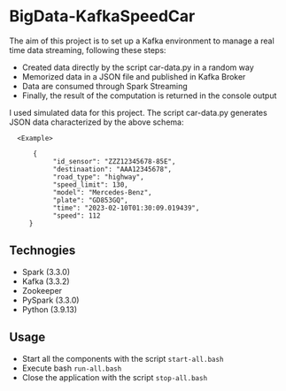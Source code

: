 # BigData-KafkaSpeedCar
The aim of this project is to set up a Kafka environment to manage a real time data streaming, following these steps:
* Created data directly by the script car-data.py in a random way
* Memorized data in a JSON file and published in Kafka Broker
* Data are consumed through Spark Streaming
* Finally, the result of the computation is returned in the console output


I used simulated data for this project. The script car-data.py generates JSON data characterized by the above schema:
```
  <Example>
       
      {
           "id_sensor": "ZZZ12345678-85E",
           "destinaation": "AAA12345678",
           "road_type": "highway",
           "speed_limit": 130,
           "model": "Mercedes-Benz",
           "plate": "GD853GQ",
           "time": "2023-02-10T01:30:09.019439",
           "speed": 112
     }
```

## Technogies
* Spark (3.3.0)
* Kafka (3.3.2)
* Zookeeper
* PySpark (3.3.0)
* Python (3.9.13)

## Usage
* Start all the components with the script ```start-all.bash```
* Execute bash ```run-all.bash```
* Close the application with the script ```stop-all.bash```

